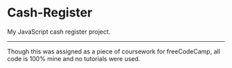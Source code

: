 # Cash-Register
My JavaScript cash register project.
<hr>

Though this was assigned as a piece of coursework for freeCodeCamp, all code is 100% mine and no tutorials were used.
